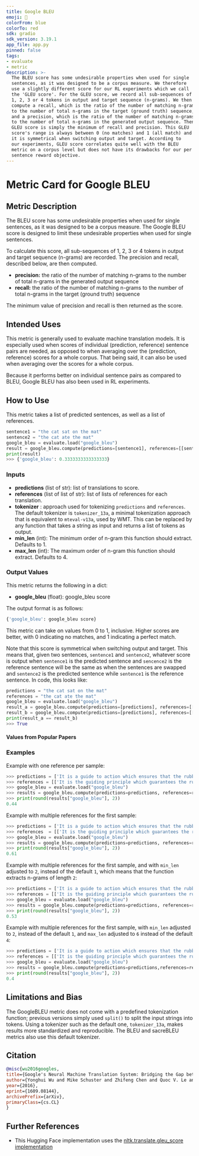 ```yaml
---
title: Google BLEU
emoji: 🤗 
colorFrom: blue
colorTo: red
sdk: gradio
sdk_version: 3.19.1
app_file: app.py
pinned: false
tags:
- evaluate
- metric
description: >-
  The BLEU score has some undesirable properties when used for single
  sentences, as it was designed to be a corpus measure. We therefore 
  use a slightly different score for our RL experiments which we call
  the 'GLEU score'. For the GLEU score, we record all sub-sequences of
  1, 2, 3 or 4 tokens in output and target sequence (n-grams). We then
  compute a recall, which is the ratio of the number of matching n-grams
  to the number of total n-grams in the target (ground truth) sequence,
  and a precision, which is the ratio of the number of matching n-grams
  to the number of total n-grams in the generated output sequence. Then
  GLEU score is simply the minimum of recall and precision. This GLEU
  score's range is always between 0 (no matches) and 1 (all match) and
  it is symmetrical when switching output and target. According to
  our experiments, GLEU score correlates quite well with the BLEU
  metric on a corpus level but does not have its drawbacks for our per
  sentence reward objective.
---
```


# Metric Card for Google BLEU


## Metric Description
The BLEU score has some undesirable properties when used for single sentences, as it was designed to be a corpus measure. The Google BLEU score is designed to limit these undesirable properties when used for single sentences.

To calculate this score, all sub-sequences of 1, 2, 3 or 4 tokens in output and target sequence (n-grams) are recorded. The precision and recall, described below, are then computed.

- **precision:** the ratio of the number of matching n-grams to the number of total n-grams in the generated output sequence
- **recall:** the ratio of the number of matching n-grams to the number of total n-grams in the target (ground truth) sequence

The minimum value of precision and recall is then returned as the score.


## Intended Uses
This metric is generally used to evaluate machine translation models. It is especially used when scores of individual (prediction, reference) sentence pairs are needed, as opposed to when averaging over the (prediction, reference) scores for a whole corpus. That being said, it can also be used when averaging over the scores for a whole corpus.

Because it performs better on individual sentence pairs as compared to BLEU, Google BLEU has also been used in RL experiments.

## How to Use
This metric takes a list of predicted sentences, as well as a list of references.

```python
sentence1 = "the cat sat on the mat"
sentence2 = "the cat ate the mat"
google_bleu = evaluate.load("google_bleu")
result = google_bleu.compute(predictions=[sentence1], references=[[sentence2]])
print(result)
>>> {'google_bleu': 0.3333333333333333}
```

### Inputs
- **predictions** (list of str): list of translations to score.
- **references** (list of list of str): list of lists of references for each translation.
- **tokenizer** : approach used for tokenizing `predictions` and `references`.
The default tokenizer is `tokenizer_13a`, a minimal tokenization approach that is equivalent to `mteval-v13a`, used by WMT. This can be replaced by any function that takes a string as input and returns a list of tokens as output.
- **min_len** (int): The minimum order of n-gram this function should extract. Defaults to 1.
- **max_len** (int): The maximum order of n-gram this function should extract. Defaults to 4.

### Output Values
This metric returns the following in a dict:
- **google_bleu** (float): google_bleu score

The output format is as follows:
```python
{'google_bleu': google_bleu score}
```

This metric can take on values from 0 to 1, inclusive. Higher scores are better, with 0 indicating no matches, and 1 indicating a perfect match.

Note that this score is symmetrical when switching output and target. This means that, given two sentences, `sentence1` and `sentence2`, whatever score is output when `sentence1` is the predicted sentence and  `sencence2` is the reference sentence will be the same as when the sentences are swapped and `sentence2` is the predicted sentence while `sentence1` is the reference sentence. In code, this looks like:

```python
predictions = "the cat sat on the mat"
references = "the cat ate the mat"
google_bleu = evaluate.load("google_bleu")
result_a = google_bleu.compute(predictions=[predictions], references=[[references]])
result_b = google_bleu.compute(predictions=[predictions], references=[[references]])
print(result_a == result_b)
>>> True
```

#### Values from Popular Papers


### Examples
Example with one reference per sample:
```python
>>> predictions = ['It is a guide to action which ensures that the rubber duck always disobeys the commands of the cat', 'he read the book because he was interested in world history']
>>> references = [['It is the guiding principle which guarantees the rubber duck forces never being under the command of the cat'], ['he was interested in world history because he read the book']]
>>> google_bleu = evaluate.load("google_bleu")
>>> results = google_bleu.compute(predictions=predictions, references=references)
>>> print(round(results["google_bleu"], 2))
0.44
```

Example with multiple references for the first sample:
```python
>>> predictions = ['It is a guide to action which ensures that the rubber duck always disobeys the commands of the cat', 'he read the book because he was interested in world history']
>>> references  = [['It is the guiding principle which guarantees the rubber duck forces never being under the command of the cat', 'It is a guide to action that ensures that the rubber duck will never heed the cat commands', 'It is the practical guide for the rubber duck army never to heed the directions of the cat'], ['he was interested in world history because he read the book']]
>>> google_bleu = evaluate.load("google_bleu")
>>> results = google_bleu.compute(predictions=predictions, references=references)
>>> print(round(results["google_bleu"], 2))
0.61
```

Example with multiple references for the first sample, and with `min_len` adjusted to `2`, instead of the default `1`, which means that the function extracts n-grams of length `2`:
```python
>>> predictions = ['It is a guide to action which ensures that the rubber duck always disobeys the commands of the cat', 'he read the book because he was interested in world history']
>>> references = [['It is the guiding principle which guarantees the rubber duck forces never being under the command of the cat', 'It is a guide to action that ensures that the rubber duck will never heed the cat commands', 'It is the practical guide for the rubber duck army never to heed the directions of the cat'], ['he was interested in world history because he read the book']]
>>> google_bleu = evaluate.load("google_bleu")
>>> results = google_bleu.compute(predictions=predictions, references=references, min_len=2)
>>> print(round(results["google_bleu"], 2))
0.53
```

Example with multiple references for the first sample, with `min_len` adjusted to `2`, instead of the default `1`, and `max_len` adjusted to `6` instead of the default `4`:
```python
>>> predictions = ['It is a guide to action which ensures that the rubber duck always disobeys the commands of the cat', 'he read the book because he was interested in world history']
>>> references = [['It is the guiding principle which guarantees the rubber duck forces never being under the command of the cat', 'It is a guide to action that ensures that the rubber duck will never heed the cat commands', 'It is the practical guide for the rubber duck army never to heed the directions of the cat'], ['he was interested in world history because he read the book']]
>>> google_bleu = evaluate.load("google_bleu")
>>> results = google_bleu.compute(predictions=predictions,references=references, min_len=2, max_len=6)
>>> print(round(results["google_bleu"], 2))
0.4
```

## Limitations and Bias

The GoogleBLEU metric does not come with a predefined tokenization function; previous versions simply used `split()` to split the input strings into tokens. Using a tokenizer such as the default one, `tokenizer_13a`, makes results more standardized and reproducible. The BLEU and sacreBLEU metrics also use this default tokenizer.

## Citation
```bibtex
@misc{wu2016googles,
title={Google's Neural Machine Translation System: Bridging the Gap between Human and Machine Translation},
author={Yonghui Wu and Mike Schuster and Zhifeng Chen and Quoc V. Le and Mohammad Norouzi and Wolfgang Macherey and Maxim Krikun and Yuan Cao and Qin Gao and Klaus Macherey and Jeff Klingner and Apurva Shah and Melvin Johnson and Xiaobing Liu and Łukasz Kaiser and Stephan Gouws and Yoshikiyo Kato and Taku Kudo and Hideto Kazawa and Keith Stevens and George Kurian and Nishant Patil and Wei Wang and Cliff Young and Jason Smith and Jason Riesa and Alex Rudnick and Oriol Vinyals and Greg Corrado and Macduff Hughes and Jeffrey Dean},
year={2016},
eprint={1609.08144},
archivePrefix={arXiv},
primaryClass={cs.CL}
}
```
## Further References
- This Hugging Face implementation uses the [nltk.translate.gleu_score implementation](https://www.nltk.org/_modules/nltk/translate/gleu_score.html)
